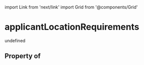 import Link from 'next/link'
import Grid from '@components/Grid'

# applicantLocationRequirements

undefined

## Property of



